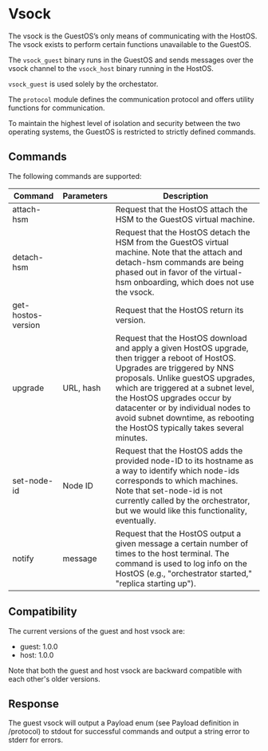 # Vsock

The vsock is the GuestOS’s only means of communicating with the HostOS. The vsock exists to perform certain functions unavailable to the GuestOS.

The `vsock_guest` binary runs in the GuestOS and sends messages over the vsock channel to the `vsock_host` binary running in the HostOS.

`vsock_guest` is used solely by the orchestator.

The `protocol` module defines the communication protocol and offers utility functions for communication.

To maintain the highest level of isolation and security between the two operating systems, the GuestOS is restricted to strictly defined commands.

## Commands

The following commands are supported:

| Command               | Parameters | Description |
| --------------------  | --------- | --------------- |
| attach-hsm            |           | Request that the HostOS attach the HSM to the GuestOS virtual machine.  |
| detach-hsm            |           | Request that the HostOS detach the HSM from the GuestOS virtual machine. Note that the attach and detach-hsm commands are being phased out in favor of the virtual-hsm onboarding, which does not use the vsock. |
| get-hostos-version    |           | Request that the HostOS return its version.  |
| upgrade               | URL, hash | Request that the HostOS download and apply a given HostOS upgrade, then trigger a reboot of HostOS. Upgrades are triggered by NNS proposals. Unlike guestOS upgrades, which are triggered at a subnet level, the HostOS upgrades occur by datacenter or by individual nodes to avoid subnet downtime, as rebooting the HostOS typically takes several minutes. |
| set-node-id           | Node ID   | Request that the HostOS adds the provided node-ID to its hostname as a way to identify which node-ids corresponds to which machines. Note that set-node-id is not currently called by the orchestrator, but we would like this functionality, eventually.  |
| notify                | message   | Request that the HostOS output a given message a certain number of times to the host terminal. The command is used to log info on the HostOS (e.g., "orchestrator started," "replica starting up").  |

## Compatibility
The current versions of the guest and host vsock are:
* guest: 1.0.0
* host: 1.0.0

Note that both the guest and host vsock are backward compatible with each other's older versions.

## Response

The guest vsock will output a Payload enum (see Payload definition in /protocol) to stdout for successful commands and output a string error to stderr for errors.
